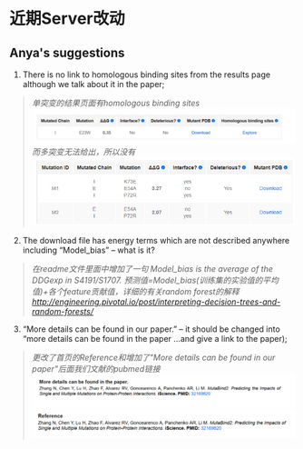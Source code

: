 # 近期Server改动

## Anya's suggestions

1. There is no link to homologous binding sites from the results page although we talk about it in the paper;

>    *单突变的结果页面有homologous binding sites*
>    ![alt img1](https://github.com/luyu103713/mutabind2_document/raw/master/imgs/19.1.png)
>    *而多突变无法给出，所以没有*
>    ![alt img1](https://github.com/luyu103713/mutabind2_document/raw/master/imgs/19.2.png)

2.	The download file has energy terms which are not described anywhere including “Model_bias” – what is it?

>    *在readme文件里面中增加了一句*
>    *Model_bias is the average of the DDGexp in S4191/S1707.*
>    *预测值=Model_bias(训练集的实验值的平均值)+各个feature贡献值，详细的有关random forest的解释*
>    *<http://engineering.pivotal.io/post/interpreting-decision-trees-and-random-forests/>*

3.	“More details can be found in our paper.” – it should be changed into “more details can be found in the paper …and give a link to the paper);

>    *更改了首页的Reference和增加了"More details can be found in our paper"后面我们文献的pubmed链接*
>    ![alt img1](https://github.com/luyu103713/mutabind2_document/raw/master/imgs/19.re1.png)
>    ![alt img1](https://github.com/luyu103713/mutabind2_document/raw/master/imgs/19.re2.png)